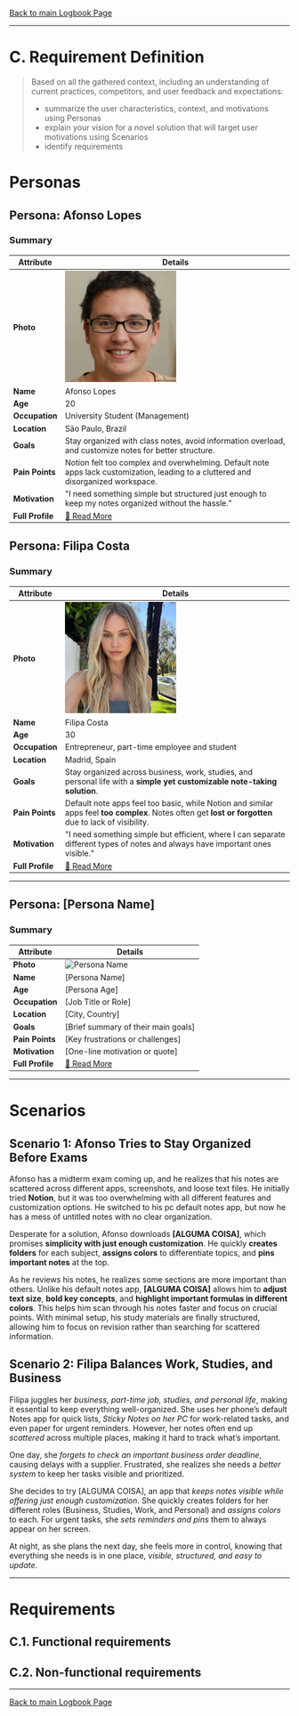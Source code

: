 [Back to main Logbook Page](../hci_logbook.md)

---
# C. Requirement Definition
>	Based on all the gathered context, including an understanding of current practices, competitors, and user feedback and expectations: 
>	- summarize the user characteristics, context, and motivations using Personas
>	- explain your vision for a novel solution that will target user motivations using Scenarios
>	- identify requirements

# Personas

## Persona: Afonso Lopes  
### Summary 
| Attribute        | Details                                       |
| ---------------- | --------------------------------------------- |
| **Photo**        | <img src="personas/afonso_lopes.jpg" alt="afonso_lopes" width="200"/>  |
| **Name**         | Afonso Lopes                                |
| **Age**          | 20                                 |
| **Occupation**   | University Student (Management)                           |
| **Location**     | São Paulo, Brazil                               |
| **Goals**        | Stay organized with class notes, avoid information overload, and customize notes for better structure.|
| **Pain Points**  | Notion felt too complex and overwhelming. Default note apps lack customization, leading to a cluttered and disorganized workspace.|
| **Motivation**   | "I need something simple but structured just enough to keep my notes organized without the hassle."|
| **Full Profile** | [📄 Read More](personas/afonso_lopes.md) |

## Persona: Filipa Costa  
### Summary 
| Attribute        | Details                                       |
| ---------------- | --------------------------------------------- |
| **Photo**        | <img src="personas/filipa_costa.jpeg" alt="filipa_costa" width="200"/>  |
| **Name**         | Filipa Costa                                |
| **Age**          | 30                                 |
| **Occupation**   | Entrepreneur, part-time employee and student                         |
| **Location**     | Madrid, Spain                               |
| **Goals**        | Stay organized across business, work, studies, and personal life with a **simple yet customizable note-taking solution**. |
| **Pain Points**  | Default note apps feel too basic, while Notion and similar apps feel **too complex**. Notes often get **lost or forgotten** due to lack of visibility. |
| **Motivation** | "I need something simple but efficient, where I can separate different types of notes and always have important ones visible." |
| **Full Profile** | [📄 Read More](personas/filipa_costa.md) |

---
## Persona: [Persona Name] 
### Summary 
| Attribute        | Details                                       |
| ---------------- | --------------------------------------------- |
| **Photo**        | ![Persona Name](path/to/photo.jpg)            |
| **Name**         | [Persona Name]                                |
| **Age**          | [Persona Age]                                 |
| **Occupation**   | [Job Title or Role]                           |
| **Location**     | [City, Country]                               |
| **Goals**        | [Brief summary of their main goals]           |
| **Pain Points**  | [Key frustrations or challenges]              |
| **Motivation**   | [One-line motivation or quote]                |
| **Full Profile** | [📄 Read More](personas/persona2_template.md) |

---





# Scenarios


## Scenario 1: Afonso Tries to Stay Organized Before Exams

Afonso has a midterm exam coming up, and he realizes that his notes are scattered across different apps, screenshots, and loose text files. He initially tried **Notion**, but it was too overwhelming with all different features and customization options. He switched to his pc default notes app, but now he has a mess of untitled notes with no clear organization.

Desperate for a solution, Afonso downloads **[ALGUMA COISA]**, which promises **simplicity with just enough customization**. He quickly **creates folders** for each subject, **assigns colors** to differentiate topics, and **pins important notes** at the top.

As he reviews his notes, he realizes some sections are more important than others. Unlike his default notes app, **[ALGUMA COISA]** allows him to **adjust text size**, **bold key concepts**, and **highlight important formulas in different colors**. This helps him scan through his notes faster and focus on crucial points. With minimal setup, his study materials are finally structured, allowing him to focus on revision rather than searching for scattered information.

## Scenario 2: Filipa Balances Work, Studies, and Business

Filipa juggles her <i>business, part-time job, studies, and personal life</i>, making it essential to keep everything well-organized. She uses her phone’s default Notes app for quick lists, <i>Sticky Notes on her PC</i> for work-related tasks, and even paper for urgent reminders. However, her notes often end up <i>scattered</i> across multiple places, making it hard to track what’s important.

One day, she <i>forgets to check an important business order deadline</i>, causing delays with a supplier. Frustrated, she realizes she needs a <i>better system</i> to keep her tasks visible and prioritized.

She decides to try [ALGUMA COISA], an app that <i>keeps notes visible while offering just enough customization</i>. She quickly creates folders for her different roles (Business, Studies, Work, and Personal) and <i>assigns colors</i> to each. For urgent tasks, she <i>sets reminders and pins</i> them to always appear on her screen.

At night, as she plans the next day, she feels more in control, knowing that everything she needs is in one place, <i>visible, structured, and easy to update</i>.

---


# Requirements





## C.1. Functional requirements


## C.2. Non-functional requirements


---
[Back to main Logbook Page](hci_logbook.md)
